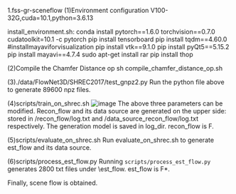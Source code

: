 1.fss-gr-sceneflow
(1)Environment configuration
V100-32G,cuda=10.1,python=3.6.13

install_environment.sh:
conda install pytorch==1.6.0 torchvision==0.7.0 cudatoolkit=10.1 -c pytorch
pip install tensorboard
pip install tqdm==4.60.0
#installmayaviforvisualization
pip install vtk==9.1.0
pip install pyQt5==5.15.2
pip install mayavi==4.7.4
sudo apt-get install rar
pip install thop

(2)Compile the Chamfer Distance op
sh compile_chamfer_distance_op.sh

(3)./data/FlowNet3D/SHREC2017/test_gnpz2.py
Run the python file above to generate 89600 npz files.

(4)scripts/train_on_shrec.sh
![image](https://github.com/user-attachments/assets/1c7ba2aa-3573-4833-b333-d27401e225f8)
The above three parameters can be modified.
Recon_flow and its data source are generated on the upper side: stored in /recon_flow/log.txt and /data_source_recon_flow/log.txt respectively. The generation model is saved in log_dir.
recon_flow is F.

(5)scripts/evaluate_on_shrec.sh
Run evaluate_on_shrec.sh to generate est_flow and its data source.

(6)scripts/process_est_flow.py
Running `scripts/process_est_flow.py` generates 2800 txt files under \est_flow.
est_flow is F*.

Finally, scene flow is obtained.
